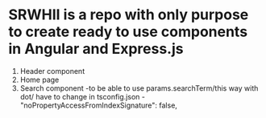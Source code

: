 # SRWHII is a repo with only purpose to create ready to use components in Angular and Express.js

1. Header component
2. Home page
3. Search component
   -to be able to use params.searchTerm/this way with dot/ have to change in tsconfig.json - "noPropertyAccessFromIndexSignature": false,
